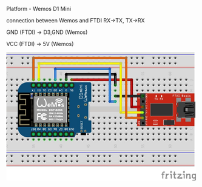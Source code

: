 Platform - Wemos D1 Mini

connection between Wemos and FTDI 
RX->TX, TX->RX

GND (FTDI) -> D3,GND (Wemos)

VCC (FTDI) -> 5V (Wemos)

<img src="images/wemos_ftdi.jpg" width="500">

